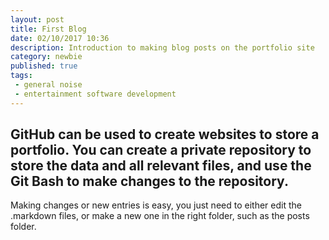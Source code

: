```yaml
---
layout: post
title: First Blog
date: 02/10/2017 10:36
description: Introduction to making blog posts on the portfolio site
category: newbie
published: true
tags:
 - general noise
 - entertainment software development
---
```

GitHub can be used to create websites to store a portfolio. You can create a private repository to store the data and all relevant files, and use the Git Bash to make changes to the repository.
----
Making changes or new entries is easy, you just need to either edit the .markdown files, or make a new one in the right folder, such as the posts folder.
